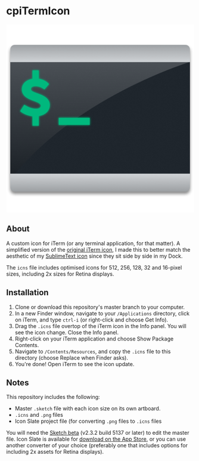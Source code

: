 # cpiTermIcon

![cpiTermIcon](512.png)

## About
A custom icon for iTerm (or any terminal application, for that matter). A simplified version of the [original iTerm icon](http://www.iterm2.com/images/logo.png), I made this to better match the aesthetic of my [SublimeText icon](http://github.com/colepeters/cpSublimeTextIcon) since they sit side by side in my Dock.

The <code>icns</code> file includes optimised icons for 512, 256, 128, 32 and 16-pixel sizes, including 2x sizes for Retina displays.

## Installation
1. Clone or download this repository's master branch to your computer.
2. In a new Finder window, navigate to your <code>/Applications</code> directory, click on iTerm, and type <code>ctrl-i</code> (or right-click and choose Get Info).
4. Drag the <code>.icns</code> file overtop of the iTerm icon in the Info panel. You will see the icon change. Close the Info panel.
5. Right-click on your iTerm application and choose Show Package Contents.
6. Navigate to <code>/Contents/Resources</code>, and copy the <code>.icns</code> file to this directory (choose Replace when Finder asks).
7. You're done! Open iTerm to see the icon update.

## Notes
This repository includes the following:
- Master <code>.sketch</code> file with each icon size on its own artboard.
- <code>.icns</code> and <code>.png</code> files
- Icon Slate project file (for converting <code>.png</code> files to <code>.icns</code> files

You will need the [Sketch beta](http://www.bohemiancoding.com/sketch/beta/) (v2.3.2 build 5137 or later) to edit the master file. Icon Slate is available for [download on the App Store](https://itunes.apple.com/gb/app/icon-slate/id439697913?mt=12), or you can use another converter of your choice (preferably one that includes options for including 2x assets for Retina displays).